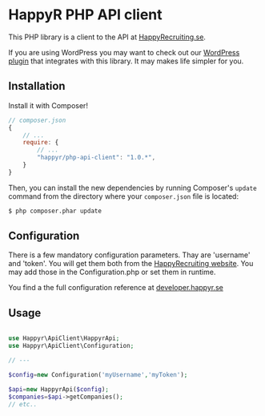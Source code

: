 HappyR PHP API client
=====================

This PHP library is a client to the API at [HappyRecruiting.se][1].

If you are using WordPress you may want to check out our [WordPress plugin][2] that
integrates with this library. It may makes life simpler for you.



Installation
------------

Install it with Composer!

```js
// composer.json
{
    // ...
    require: {
        // ...
        "happyr/php-api-client": "1.0.*",
    }
}
```

Then, you can install the new dependencies by running Composer's ``update``
command from the directory where your ``composer.json`` file is located:

```bash
$ php composer.phar update
```

Configuration
-------------

There is a few mandatory configuration parameters. Thay are 'username' and 'token'. You will get them both
from the [HappyRecruiting website][1]. You may add those in the Configuration.php or set them in runtime.

You find a the full configuration reference at [developer.happyr.se][3]

Usage
-----
```php

use Happyr\ApiClient\HappyrApi;
use Happyr\ApiClient\Configuration;

// ---

$config=new Configuration('myUsername','myToken');

$api=new HappyrApi($config);
$companies=$api->getCompanies();
// etc..

```




[1]: http://happyrecruiting.se
[2]: http://developer.happyr.se/wordpress-plugins/happyr-api-client
[3]: http://developer.happyr.se/php-libraries/happyrecruiting-api-client/configuration

